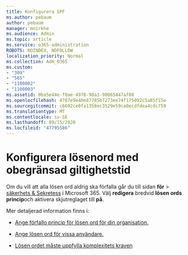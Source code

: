 ```yaml
---
title: Konfigurera SPF
ms.author: pebaum
author: pebaum
manager: mnirkhe
ms.audience: Admin
ms.topic: article
ms.service: o365-administration
ROBOTS: NOINDEX, NOFOLLOW
localization_priority: Normal
ms.collection: Adm_O365
ms.custom:
- "309"
- "565"
- "1100002"
- "1100003"
ms.assetid: 0ba5e44e-f0ae-4978-98a3-90065447af08
ms.openlocfilehash: 4787e9e4be87785b7273ee74f175092c5a85f15e
ms.sourcegitcommit: c6692ce0fa1358ec3529e59ca0ecdfdea4cdc759
ms.translationtype: MT
ms.contentlocale: sv-SE
ms.lasthandoff: 09/15/2020
ms.locfileid: "47795586"
---
```

# <a name="set-passwords-to-never-expire"></a>Konfigurera lösenord med obegränsad giltighetstid

Om du vill att alla lösen ord aldrig ska förfalla går du till sidan **för**  >  [säkerhets &amp; Sekretess](https://portal.office.com/adminportal/home#/settings/security) i Microsoft 365. Välj **redigera** bredvid **lösen ords princip**och aktivera skjutreglaget till **på**.
  
Mer detaljerad information finns i: 

- [Ange förfallo princip för lösen ord för din organisation.](https://docs.microsoft.com/microsoft-365/admin/manage/set-password-expiration-policy)
  
- [Ange lösen ord för vissa användare.](https://docs.microsoft.com/microsoft-365/admin/add-users/set-password-to-never-expire)

- [Lösen ordet måste uppfylla komplexitets kraven](https://docs.microsoft.com/windows/security/threat-protection/security-policy-settings/password-must-meet-complexity-requirements)
  